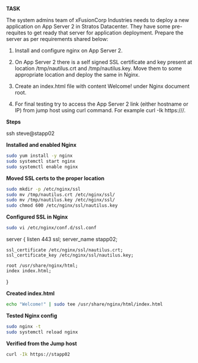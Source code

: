 **TASK**

The system admins team of xFusionCorp Industries needs to deploy a new application on App Server 2 in Stratos Datacenter. They have some pre-requites to get ready that server for application deployment. Prepare the server as per requirements shared below: 

1. Install and configure nginx on App Server 2. 

2. On App Server 2 there is a self signed SSL certificate and key present at location /tmp/nautilus.crt and /tmp/nautilus.key. Move them to some appropriate location and deploy the same in Nginx. 

3. Create an index.html file with content Welcome! under Nginx document root. 

4. For final testing try to access the App Server 2 link (either hostname or IP) from jump host using curl command. For example curl -Ik https://<app-server-ip>/.

**Steps**

ssh steve@stapp02

**Installed and enabled Nginx**

```bash
sudo yum install -y nginx
sudo systemctl start nginx
sudo systemctl enable nginx
```

**Moved SSL certs to the proper location**

```bash
sudo mkdir -p /etc/nginx/ssl
sudo mv /tmp/nautilus.crt /etc/nginx/ssl/
sudo mv /tmp/nautilus.key /etc/nginx/ssl/
sudo chmod 600 /etc/nginx/ssl/nautilus.key
```

**Configured SSL in Nginx**

```bash
sudo vi /etc/nginx/conf.d/ssl.conf
```
server {
    listen 443 ssl;
    server_name stapp02;

    ssl_certificate /etc/nginx/ssl/nautilus.crt;
    ssl_certificate_key /etc/nginx/ssl/nautilus.key;

    root /usr/share/nginx/html;
    index index.html;
}


**Created index.html**

```bash
echo "Welcome!" | sudo tee /usr/share/nginx/html/index.html
```

**Tested Nginx config**

```bash
sudo nginx -t
sudo systemctl reload nginx
```

**Verified from the Jump host**

```bash
curl -Ik https://stapp02
```
